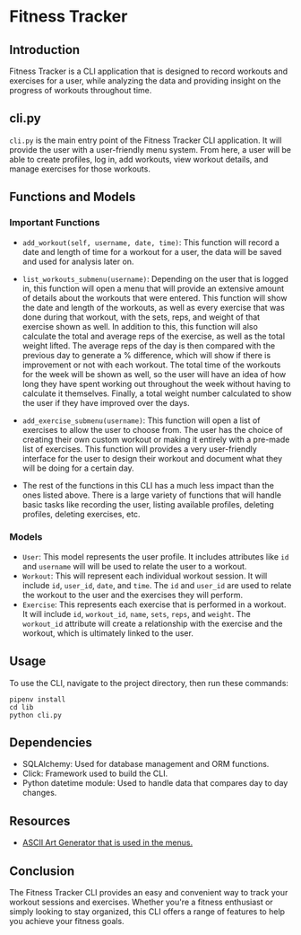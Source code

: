 # Fitness Tracker

## Introduction

Fitness Tracker is a CLI application that is designed to record workouts and
exercises for a user, while analyzing the data and providing insight on
the progress of workouts throughout time.

## cli.py

`cli.py` is the main entry point of the Fitness Tracker CLI application. It
will provide the user with a user-friendly menu system. From here, a user
will be able to create profiles, log in, add workouts, view workout details,
and manage exercises for those workouts.

## Functions and Models

### Important Functions

- `add_workout(self, username, date, time)`: This function will record a date and 
length of time for a workout for a user, the data will be saved and used for
analysis later on.

- `list_workouts_submenu(username)`: Depending on the user that is logged in, this
function will open a menu that will provide an extensive amount of details about 
the workouts that were entered. This function will show the date and length of the 
workouts, as well as every exercise that was done during that workout, with the 
sets, reps, and weight of that exercise shown as well. In addition to this, this 
function will also calculate the total and average reps of the exercise, as well 
as the total weight lifted. The average reps of the day is then compared with the 
previous day to generate a % difference, which will show if there is improvement 
or not with each workout. The total time of the workouts for the week will be shown 
as well, so the user will have an idea of how long they have spent working out 
throughout the week without having to calculate it themselves. Finally, a total weight 
number calculated to show the user if they have improved over the days.

- `add_exercise_submenu(username)`: This function will open a list of exercises to
allow the user to choose from. The user has the choice of creating their own custom
workout or making it entirely with a pre-made list of exercises. This function will
provides a very user-friendly interface for the user to design their workout and
document what they will be doing for a certain day.

- The rest of the functions in this CLI has a much less impact than the ones listed
above. There is a large variety of functions that will handle basic tasks like
recording the user, listing available profiles, deleting profiles, deleting
exercises, etc.

### Models

- `User`: This model represents the user profile. It includes attributes like `id`
and `username` will will be used to relate the user to a workout.
- `Workout`: This will represent each individual workout session. It will include
`id`, `user_id`, `date`, and `time`. The `id` and `user_id` are used to relate the
workout to the user and the exercises they will perform.
- `Exercise`: This represents each exercise that is performed in a workout. It will
include `id`, `workout_id`, `name`, `sets`, `reps`, and `weight`. The `workout_id`
attribute will create a relationship with the exercise and the workout, which is
ultimately linked to the user.

## Usage

To use the CLI, navigate to the project directory, then run these commands:

```pipenv install``` <br>
```cd lib``` <br>
```python cli.py```

## Dependencies

- SQLAlchemy: Used for database management and ORM functions.
- Click: Framework used to build the CLI.
- Python datetime module: Used to handle data that compares day to day changes.

## Resources

- [ASCII Art Generator that is used in the menus.](https://patorjk.com/software/taag/)

## Conclusion

The Fitness Tracker CLI provides an easy and convenient way to track your workout sessions 
and exercises. Whether you're a fitness enthusiast or simply looking to stay organized, 
this CLI offers a range of features to help you achieve your fitness goals.